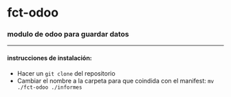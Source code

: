 # fct-odoo

### modulo de odoo para guardar datos
---
#### instrucciones de instalación:
- Hacer un ```git clone``` del repositorio
- Cambiar el nombre a la carpeta para que coindida con el manifest: ```mv ./fct-odoo ./informes```
